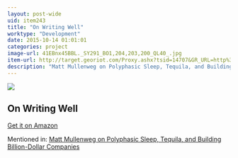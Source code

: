 ```yaml
---
layout: post-wide
uid: item243
title: "On Writing Well"
worktype: "Development"
date: 2015-10-14 01:01:01
categories: project
image-url: 41EBnx45BBL._SY291_BO1,204,203,200_QL40_.jpg
item-url: http://target.georiot.com/Proxy.ashx?tsid=14707&GR_URL=http%3A%2F%2Fwww.amazon.com%2FWriting-Well-30th-Anniversary-Edition%2Fdp%2F0060891548%2F
description: "Matt Mullenweg on Polyphasic Sleep, Tequila, and Building Billion-Dollar Companies"
---
```

<a href="http://target.georiot.com/Proxy.ashx?tsid=14707&GR_URL=http%3A%2F%2Fwww.amazon.com%2FWriting-Well-30th-Anniversary-Edition%2Fdp%2F0060891548%2F" target="blank"><img src="../../../../img/thumbs/41EBnx45BBL._SY291_BO1,204,203,200_QL40_.jpg" class="prod-img"></a>
<h2>On Writing Well</h2>
<p><a href="http://target.georiot.com/Proxy.ashx?tsid=14707&GR_URL=http%3A%2F%2Fwww.amazon.com%2FWriting-Well-30th-Anniversary-Edition%2Fdp%2F0060891548%2F" target="blank">Get it on Amazon</a><p>
<p>Mentioned in: <a href="http://fourhourworkweek.com/2015/02/09/matt-mullenweg/" target="blank">Matt Mullenweg on Polyphasic Sleep, Tequila, and Building Billion-Dollar Companies</a></p>
